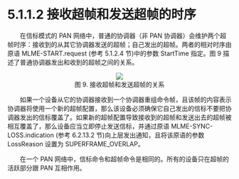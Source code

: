 # 5.1.1.2 接收超帧和发送超帧的时序

　　在信标模式的 PAN 网络中，普通的协调器（非 PAN 协调器）会维护两个超帧时序：接收到的从其它协调器发送的超帧；自己发出的超帧。两者的相对时序由原语 MLME-START.request (参考 5.1.2.4 节)中的参数 StartTime 指定。图 9 描述了普通协调器发出和收到的超帧之间的关系。

<center><img src="../../images/f9.png"/></center>

<center>图 9. 接收超帧和发送超帧的关系</center>

　　如果一个设备从它的协调器接收到一个协调器重组命令帧，且该帧的内容表示协调器将使用一个新的超帧配置，那么该设备必须确保它自己发出的信标不要把协调器发出的信标覆盖了。如果新的超帧配置导致接收到的超帧和发送出去的超帧被相互覆盖了，那么设备应当立即停止发送信标，并通过原语 MLME-SYNC-LOSS.indication (参考 6.2.13.2 节)向上层发出通知，且将该原语的参数 LossReason 设置为 SUPERFRAME_OVERLAP。

　　在一个 PAN 网络中，信标命令和超帧命令是相同的。所有的设备只在超帧的活跃部分跟 PAN 互相作用。
